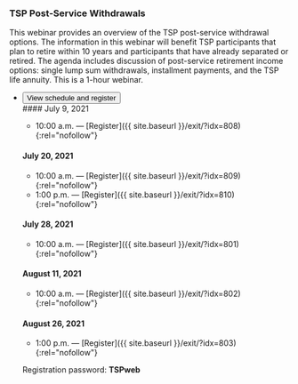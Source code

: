 ### TSP Post-Service Withdrawals

This webinar provides an overview of the TSP post-service withdrawal options. The information in this webinar will benefit TSP participants that plan to retire within 10 years and participants that have already separated or retired. The agenda includes discussion of post-service retirement income options: single lump sum withdrawals, installment payments, and the TSP life annuity. This is a 1-hour webinar.

<ul class="usa-accordion">
<li>
  <button
    class="usa-accordion-button"
    aria-expanded="false"
    aria-controls="register-tsp-post-service-withdrawals">
    View schedule and register
  </button>
<div id="register-tsp-post-service-withdrawals" class="usa-accordion-content" markdown="1">

<div class="usa-grid">
<!-- 1/2 -->
<div class="usa-width-one-half" markdown="1">
#### July 9, 2021

- 10:00 a.m. — [Register]({{ site.baseurl }}/exit/?idx=808){:rel="nofollow"}

#### July 20, 2021

- 10:00 a.m. — [Register]({{ site.baseurl }}/exit/?idx=809){:rel="nofollow"}
- 1:00 p.m. — [Register]({{ site.baseurl }}/exit/?idx=810){:rel="nofollow"}

#### July 28, 2021

- 10:00 a.m. — [Register]({{ site.baseurl }}/exit/?idx=801){:rel="nofollow"}

#### August 11, 2021

- 10:00 a.m. — [Register]({{ site.baseurl }}/exit/?idx=802){:rel="nofollow"}

#### August 26, 2021

- 1:00 p.m. — [Register]({{ site.baseurl }}/exit/?idx=803){:rel="nofollow"}
</div>
<!-- 2/2 -->
<div class="usa-width-one-half" markdown="1">

Registration password: **TSPweb**

</div>
</div> <!-- END usa.grid -->

</div>
</li>
</ul>
